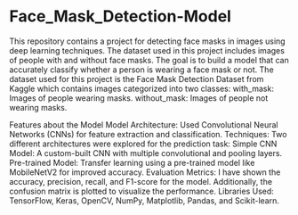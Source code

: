 # Face_Mask_Detection-Model
This repository contains a project for detecting face masks in images using deep learning techniques. The dataset used in this project includes images of people with and without face masks. The goal is to build a model that can accurately classify whether a person is wearing a face mask or not. The dataset used for this project is the Face Mask Detection Dataset from Kaggle which contains images categorized into two classes:
with_mask: Images of people wearing masks.
without_mask: Images of people not wearing masks.

Features about the Model
Model Architecture: Used Convolutional Neural Networks (CNNs) for feature extraction and classification.
Techniques: Two different architectures were explored for the prediction task:
Simple CNN Model: A custom-built CNN with multiple convolutional and pooling layers.
Pre-trained Model: Transfer learning using a pre-trained model like MobileNetV2 for improved accuracy.
Evaluation Metrics: I have shown the accuracy, precision, recall, and F1-score for the model. Additionally, the confusion matrix is plotted to visualize the performance.
Libraries Used: TensorFlow, Keras, OpenCV, NumPy, Matplotlib, Pandas, and Scikit-learn.
